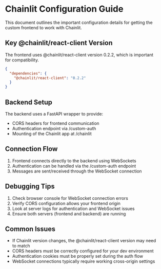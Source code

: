 # Chainlit Configuration Guide

This document outlines the important configuration details for getting the custom frontend to work with Chainlit.

## Key @chainlit/react-client Version

The frontend uses @chainlit/react-client version 0.2.2, which is important for compatibility.

```json
{
  "dependencies": {
    "@chainlit/react-client": "0.2.2"
  }
}
```

## Backend Setup

The backend uses a FastAPI wrapper to provide:
- CORS headers for frontend communication
- Authentication endpoint via /custom-auth
- Mounting of the Chainlit app at /chainlit

## Connection Flow

1. Frontend connects directly to the backend using WebSockets
2. Authentication can be handled via the /custom-auth endpoint
3. Messages are sent/received through the WebSocket connection

## Debugging Tips

1. Check browser console for WebSocket connection errors
2. Verify CORS configuration allows your frontend origin
3. Look at server logs for authentication and WebSocket issues
4. Ensure both servers (frontend and backend) are running 

## Common Issues

- If Chainlit version changes, the @chainlit/react-client version may need to match
- CORS headers must be correctly configured for your dev environment
- Authentication cookies must be properly set during the auth flow
- WebSocket connections typically require working cross-origin settings 